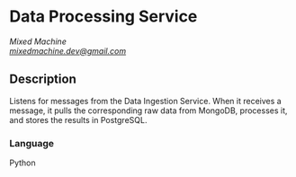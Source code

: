 # Data Processing Service
*Mixed Machine* <br />
*mixedmachine.dev@gmail.com*

## Description
Listens for messages from the Data Ingestion Service. When it receives a message, it pulls the corresponding raw data from MongoDB, processes it, and stores the results in PostgreSQL.

### Language
Python
